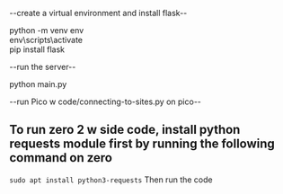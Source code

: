 --create a virtual environment and install flask--  

python -m venv env  
env\scripts\activate  
pip install flask  

--run the server--  

python main.py  


--run Pico w code/connecting-to-sites.py on pico--

## To run zero 2 w side code, install python requests module first by running the following command on zero
```sudo apt install python3-requests```
Then run the code
